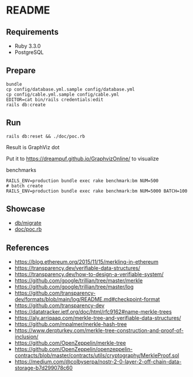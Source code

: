 # README

## Requirements

- Ruby 3.3.0
- PostgreSQL

## Prepare

```
bundle
cp config/database.yml.sample config/database.yml
cp config/cable.yml.sample config/cable.yml
EDITOR=cat bin/rails credentials:edit
rails db:create
```

## Run

```
rails db:reset && ./doc/poc.rb
```

Result is GraphViz dot

Put it to <https://dreampuf.github.io/GraphvizOnline/> to visualize

benchmarks

```
RAILS_ENV=production bundle exec rake benchmark:bm NUM=500
# batch create
RAILS_ENV=production bundle exec rake benchmark:bm NUM=5000 BATCH=100
```

## Showcase

- [db/migrate](db/migrate)
- [doc/poc.rb](doc/poc.rb)

## References

- https://blog.ethereum.org/2015/11/15/merkling-in-ethereum
- https://transparency.dev/verifiable-data-structures/
- https://transparency.dev/how-to-design-a-verifiable-system/
- https://github.com/google/trillian/tree/master/merkle
- https://github.com/google/trillian/tree/master/log
- https://github.com/transparency-dev/formats/blob/main/log/README.md#checkpoint-format
- https://github.com/transparency-dev
- https://datatracker.ietf.org/doc/html/rfc9162#name-merkle-trees
- https://aly.arriqaaq.com/merkle-tree-and-verifiable-data-structures/
- https://github.com/mpalmer/merkle-hash-tree
- https://www.derpturkey.com/merkle-tree-construction-and-proof-of-inclusion/
- https://github.com/OpenZeppelin/merkle-tree
- https://github.com/OpenZeppelin/openzeppelin-contracts/blob/master/contracts/utils/cryptography/MerkleProof.sol
- https://medium.com/@colbyserpa/nostr-2-0-layer-2-off-chain-data-storage-b7d299078c60
